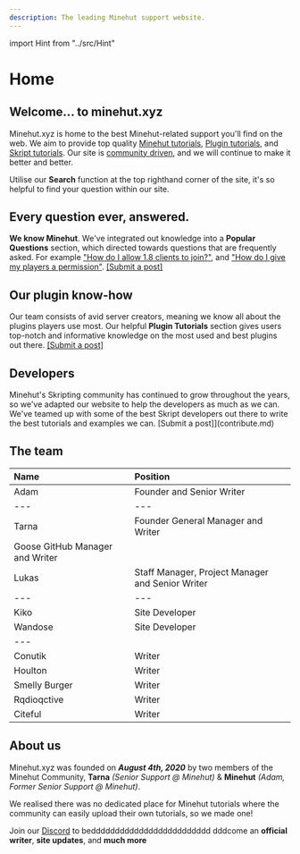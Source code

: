 ```yaml
---
description: The leading Minehut support website.
---
```


import Hint from "../src/Hint"

# Home

## Welcome... to minehut.xyz

Minehut.xyz is home to the best Minehut-related support you'll find on the web. We aim to provide top quality [Minehut tutorials](https://minehut.xyz/faq/panel), [Plugin tutorials](https://minehut.xyz/plugin/popular), and [Skript tutorials](https://minehut.xyz/skript/basics). Our site is [community driven](contribute.md), and we will continue to make it better and better.

<Hint style="success">
Utilise our <strong>Search</strong> function at the top righthand corner of the site, it's so helpful to find your question within our site.
</Hint>

## Every question ever, answered.

**We know Minehut**. We've integrated out knowledge into a **Popular Questions** section, which directed towards questions that are frequently asked. For example ["How do I allow 1.8 clients to join?"](https://minehut.xyz/faq/other-questions/server-version), and ["How do I give my players a permission"](faq/ingame/permissions.md). [\[Submit a post\]](contribute.md)

## Our plugin know-how

Our team consists of avid server creators, meaning we know all about the plugins players use most. Our helpful **Plugin Tutorials** section gives users top-notch and informative knowledge on the most used and best plugins out there. [\[Submit a post\]](contribute.md)

## Developers

Minehut's Skripting community has continued to grow throughout the years, so we've adapted our website to help the developers as much as we can. We've teamed up with some of the best Skript developers out there to write the best tutorials and examples we can. \[Submit a post\]\]\(contribute.md\)

## The team

| Name                            | Position                                         |
| :------------------------------ | :----------------------------------------------- |
| Adam                            | Founder and Senior Writer                        |
| ---                             | ---                                              |
| Tarna                           | Founder General Manager and Writer               |
| Goose GitHub Manager and Writer |
| Lukas                           | Staff Manager, Project Manager and Senior Writer |
| ---                             | ---                                              |
| Kiko                            | Site Developer                                   |
| Wandose                         | Site Developer                                   |
| ---                             |                                                  |
| Conutik                         | Writer                                           |
| Houlton                         | Writer                                           |
| Smelly Burger                   | Writer                                           |
| Rqdioqctive                     | Writer                                           |
| Citeful                         | Writer                                           |

## About us

Minehut.xyz was founded on _**August 4th, 2020**_ by two members of the Minehut Community, **Tarna** _\(Senior Support @ Minehut\)_ & **Minehut** _\(Adam, Former Senior Support @ Minehut\)_.

We realised there was no dedicated place for Minehut tutorials where the community can easily upload their own tutorials, so we made one!

<Hint>
Join our <a href="https://discord.gg/TYhH5bK">Discord</a> to beddddddddddddddddddddddddd dddcome an <strong>official writer</strong>, <strong>site updates</strong>, and <strong>much more</strong>
</Hint>
